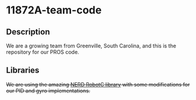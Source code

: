 # 11872A-team-code
## Description
We are a growing team from Greenville, South Carolina, and this is the repository for our PROS code.

## Libraries
~~We are using the amazing [NERD RobotC library](https://bitbucket.org/VRCNERD/nerd_robotc) with some modifications for our PID and gyro implementations.~~
